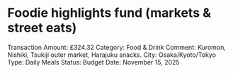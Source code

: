 # Foodie highlights fund (markets & street eats)

Transaction Amount: £324.32
Category: Food & Drink
Comment: Kuromon, Nishiki, Tsukiji outer market, Harajuku snacks. City: Osaka/Kyoto/Tokyo Type: Daily Meals Status: Budget
Date: November 15, 2025
